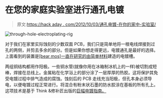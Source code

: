 # 在您的家庭实验室进行通孔电镀

> 原文:[https://hack aday . com/2012/10/03/通孔电镀-在你的家中-实验室/](https://hackaday.com/2012/10/03/through-hole-electroplating-in-your-home-lab/)

![](../Images/d0c8c3bcb24f14c269a07de6cbbd342e.png "through-hole-electroplating-rig")

对于我们在家里实际蚀刻的少数双面 PCB，我们只是简单地将一根电线焊接到过孔的两侧，并剪去多余的部分。但是如果你想走得更远，电镀通孔是最好的选择。上面看到的装置是[[bear mos]一直在研究的由简单材料](http://twilightrobotics.com/prototyping/electroplating1)建造的电镀槽。

两组铜结构都用作阳极。一些铜水管(就像你用在冰箱制冰机上的一样)被切割成短棒，焊接在总线上。金属粘在化学浴上的部分涂了一层厚厚的热胶。这将保护其免受电镀过程中排气造成的腐蚀。蚀刻后的 PCB 走线充当阳极，但孔本身必须导电，以便电镀过程正常进行。将混合有粉末状石墨的防水胶涂在基板的所有孔上。这项技术是基于 Think &修补匠出版的[巨幅电镀指南。](http://www.thinktink.com/stack/volumes/volvi/copplate.htm)
